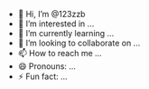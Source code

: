 - 👋 Hi, I’m @123zzb
- 👀 I’m interested in ...
- 🌱 I’m currently learning ...
- 💞️ I’m looking to collaborate on ...
- 📫 How to reach me ...
- 😄 Pronouns: ...
- ⚡ Fun fact: ...

<!---
123zzb/123zzb is a ✨ special ✨ repository because its `README.md` (this file) appears on your GitHub profile.
You can click the Preview link to take a look at your changes.
--->
